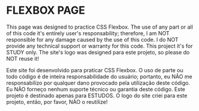 # FLEXBOX PAGE

This page was designed to practice CSS Flexbox.
The use of any part or all of this code it's entirely user's responsability; therefore,
I am NOT responsible for any damage caused by the use of this code. 
I do NOT provide any technical support or warranty for this code.
This project it's for STUDY only.
The site's logo was designed para este projeto, so please do NOT reuse it!

Este site foi desenvolvido para praticar CSS Flexbox.
O uso de parte ou todo código é de inteira responsabilidade do usuário; portanto,
eu NÃO me responsabilizo por qualquer dano provocado pela utilização deste código. 
Eu NÃO forneço nenhum suporte técnico ou garantia deste código.
Este projeto é destinado apenas para ESTUDOS.
O logo do site criei para este projeto, então, por favor, NÃO o reutilize!




